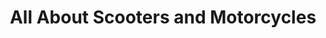 ---
title: "All About Scooters and Motorcycles"
url: /tallahassee/all-about-scooters-and-motorcycles/
shop: Autohaus
---